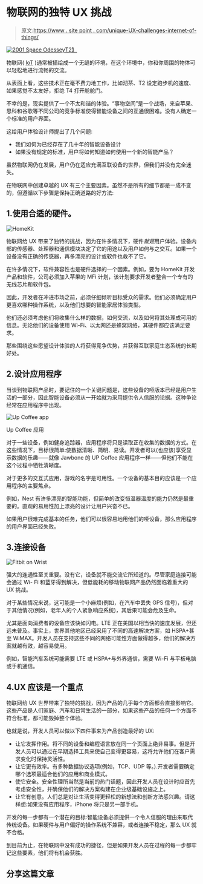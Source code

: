 # 物联网的独特 UX 挑战

> 原文:[https://www . site point . com/unique-UX-challenges-internet-of-things/](https://www.sitepoint.com/unique-ux-challenges-internet-of-things/)

[![2001 Space Odessey](../Images/d3942470f25f560616086def501d9904.png)T2】](https://www.youtube.com/watch?v=dSIKBliboIo)

物联网( [IoT](http://en.wikipedia.org/wiki/Internet_of_Things "Wikipedia: Internet of Things") )通常被描绘成一个无缝的环境，在这个环境中，你和你周围的物体可以轻松地进行流畅的交流。

从表面上看，这些技术正在毫不费力地工作，比如沏茶、T2 设定跑步机的速度、如果感觉不太友好，拒绝 T4 打开舱舱门。

不幸的是，现实提供了一个不太和谐的体验。“事物空间”是一个战场，来自苹果、思科和谷歌等不同公司的竞争标准使得智能设备之间的互通很困难。没有人确定一个标准的用户界面。

这给用户体验设计师提出了几个问题:

*   我们如何为已经存在了几十年的智能设备设计
*   如果没有规定的标准，用户将如何知道如何使用一个新的智能产品？

虽然物联网仍在发展，用户仍在适应充满互联设备的世界，但我们并没有完全迷失。

在物联网中创建卓越的 UX 有三个主要因素。虽然不是所有的细节都是一成不变的，但遵循以下步骤是保持正确道路的好方法:

## 1.使用合适的硬件。

![HomeKit](../Images/3e87eccd54858306fa9b2358f66549cf.png)

物联网给 UX 带来了独特的挑战，因为在许多情况下，硬件*就是*用户体验。设备内部的传感器、处理器和通信模块决定了它的用途以及用户如何与之交互。如果一个设备没有正确的传感器，再多漂亮的设计或软件也救不了它。

在许多情况下，软件兼容性也是硬件选择的一个因素。例如，要为 HomeKit 开发产品和软件，公司必须加入苹果的 MFi 计划，该计划要求开发者整合一个专有的无线芯片和软件包。

因此，开发者在冲进市场之前，必须仔细倾听目标受众的需求。他们必须确定用户更喜欢哪种操作系统，以及他们想要的智能家居体验类型。

他们还必须考虑他们将收集什么样的数据，如何交流，以及如何将其处理成可用的信息。无论他们的设备使用 Wi-Fi、以太网还是蜂窝网络，其硬件都应该满足要求。

那些围绕这些愿望设计体验的人将获得竞争优势，并获得互联家庭生态系统的长期好处。

## 2.设计应用程序

当谈到物联网产品时，要记住的一个关键问题是，这些设备的哑版本已经是用户生活的一部分，因此智能设备必须从一开始就为采用提供令人信服的论据。这种争论经常在应用程序中出现。

![Up Coffee app](../Images/54853f540a71843b741678b31f32d1b0.png)

Up Coffee 应用

对于一些设备，例如健身追踪器，应用程序将只是读取正在收集的数据的方式。在这些情况下，目标很简单:使数据清晰、简明、易读。开发者可以(也应该)享受显示数据的乐趣——就像 Jawbone 的 UP Coffee 应用程序一样——但他们不能在这个过程中牺牲清晰度。

对于更多的交互式应用，游戏的名字是可用性。一个设备的基本目的应该是一个应用程序的主要焦点。

例如，Nest 有许多漂亮的智能功能，但简单的改变恒温器温度的能力仍然是最重要的。直观的易用性加上漂亮的设计让用户兴奋不已。

如果用户很难完成基本的任务，他们可以很容易地用他们的哑设备，那么应用程序的用户界面已经失败。

## 3.连接设备

![Fitbit on Wrist](../Images/4ec12a7303be724fc7e74875bd760af6.png)

强大的连通性至关重要。没有它，设备就不能交流它所知道的。尽管家庭连接可能会通过 Wi- Fi 和蓝牙得到解决，但低能耗的移动物联网产品仍然面临着重大的 UX 挑战。

对于某些情况来说，这可能是一个小麻烦(例如，在汽车中丢失 GPS 信号)，但对于其他情况(例如，老年人的个人紧急响应系统)，其后果可能会危及生命。

尤其是面向消费者的设备应该快如闪电。LTE 正在美国以相当快的速度发展，但还远未普及。事实上，世界其他地区已经采用了不同的高速解决方案，如 HSPA+甚至 WiMAX。开发人员在支持这些不同的网络可能性方面做得越多，他们的解决方案就越有效，越容易使用。

例如，智能汽车系统可能需要 LTE 或 HSPA+与外界通信，需要 Wi-Fi 与平板电脑或手机通信。

## 4.UX 应该是一个重点

物联网给 UX 世界带来了独特的挑战，因为产品的几乎每个方面都会直接影响它。这些产品是人们家庭、汽车和日常生活的一部分，如果这些产品的任何一个方面不符合标准，都可能毁掉整个体验。

也就是说，开发人员可以做以下四件事来为产品创造最好的 UX:

*   让它发挥作用。将不同的设备和编程语言放在同一个页面上绝非易事。但是开发人员可以通过在早期选择工具来使自己变得更容易，这将允许他们在客户需求变化时保持灵活性。
*   让它更有效率。有多种数据协议选项(例如，TCP、UDP 等。).开发者需要确定哪个选项最适合他们的应用和商业模式。
*   使它安全。安全性理所当然是当前的热门话题，因此开发人员在设计时应首先考虑安全性，并确保他们的解决方案构建在企业级基础设施之上。
*   让它有创意。人们总是对让生活变得更轻松的新想法和创新方法感兴趣。请这样想:如果没有应用程序，iPhone 将只是另一部手机。

开发的每一步都有一个潜在的目标:智能设备必须提供一个令人信服的理由来取代传统设备。如果硬件与用户偏好的操作系统不兼容，或者连接不稳定，那么 UX 就不合格。

到目前为止，在物联网中没有成功的捷径，但是如果开发人员在过程的每一步都牢记这些要素，他们将有机会获胜。

## 分享这篇文章
